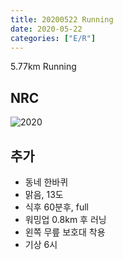 ```yaml
---
title: 20200522 Running 
date: 2020-05-22
categories: ["E/R"]
---
```


5.77km Running

## NRC

![2020](/img/20200522.jpg)

## 추가

*   동네 한바퀴
*   맑음, 13도
*   식후 60분후, full
*   워밍업 0.8km 후 러닝
*   왼쪽 무릎 보호대 착용
*   기상 6시
